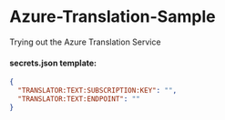 # Azure-Translation-Sample
 Trying out the Azure Translation Service


#### secrets.json template:
```JSON
{
  "TRANSLATOR:TEXT:SUBSCRIPTION:KEY": "",
  "TRANSLATOR:TEXT:ENDPOINT": "" 
}
```